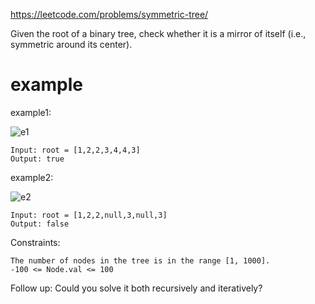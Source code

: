 https://leetcode.com/problems/symmetric-tree/

Given the root of a binary tree, check whether it is a mirror of itself (i.e., symmetric around its center).

# example

example1:

![e1](https://assets.leetcode.com/uploads/2021/02/19/symtree1.jpg)

```
Input: root = [1,2,2,3,4,4,3]
Output: true
```

example2:

![e2](https://assets.leetcode.com/uploads/2021/02/19/symtree2.jpg)

```
Input: root = [1,2,2,null,3,null,3]
Output: false
```

Constraints:

    The number of nodes in the tree is in the range [1, 1000].
    -100 <= Node.val <= 100


Follow up: Could you solve it both recursively and iteratively?

